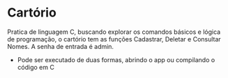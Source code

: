 # Cartório

Pratica de linguagem C, buscando explorar os comandos básicos e lógica de programação, o cartório tem as funções Cadastrar, Deletar e Consultar Nomes. A senha de entrada é admin.
* Pode ser executado de duas formas, abrindo o app ou compilando o código em C
